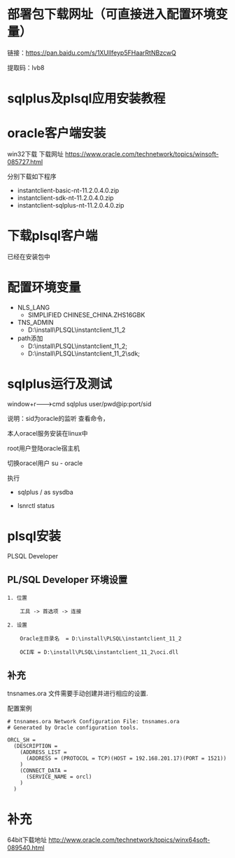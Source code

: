 # 部署包下载网址（可直接进入配置环境变量）
链接：https://pan.baidu.com/s/1XUllfeyp5FHaarRtNBzcwQ 

提取码：lvb8 

# sqlplus及plsql应用安装教程

# oracle客户端安装
win32下载 下载网址
https://www.oracle.com/technetwork/topics/winsoft-085727.html

分别下载如下程序
- instantclient-basic-nt-11.2.0.4.0.zip
- instantclient-sdk-nt-11.2.0.4.0.zip
- instantclient-sqlplus-nt-11.2.0.4.0.zip

# 下载plsql客户端
已经在安装包中

# 配置环境变量
- NLS_LANG
  - SIMPLIFIED CHINESE_CHINA.ZHS16GBK
- TNS_ADMIN
  - D:\install\PLSQL\instantclient_11_2
- path添加
  - D:\install\PLSQL\instantclient_11_2;
  - D:\install\PLSQL\instantclient_11_2\sdk;

# sqlplus运行及测试
window+r--->cmd
  sqlplus user/pwd@ip:port/sid


说明：sid为oracle的监听 查看命令，

本人oracel服务安装在linux中

root用户登陆oracle宿主机

切换oracel用户 su - oracle

执行 
- sqlplus / as sysdba

- lsnrctl status

# plsql安装
PLSQL Developer

## PL/SQL Developer 环境设置

    1. 位置

        工具 -> 首选项 -> 连接

    2. 设置

        Oracle主目录名  = D:\install\PLSQL\instantclient_11_2

        OCI库 = D:\install\PLSQL\instantclient_11_2\oci.dll 

## 补充

tnsnames.ora 文件需要手动创建并进行相应的设置.

配置案例


```
# tnsnames.ora Network Configuration File: tnsnames.ora
# Generated by Oracle configuration tools.

ORCL_SH =
  (DESCRIPTION =
    (ADDRESS_LIST =
      (ADDRESS = (PROTOCOL = TCP)(HOST = 192.168.201.17)(PORT = 1521))
    )
    (CONNECT_DATA =
      (SERVICE_NAME = orcl)
    )
  )
```

# 补充
64bit下载地址
http://www.oracle.com/technetwork/topics/winx64soft-089540.html






